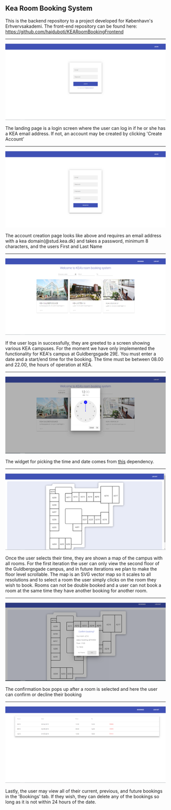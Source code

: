 Kea Room Booking System
-----------------------------
This is the backend repository to a project developed for København's Erhvervsakademi.
The front-end repository can be found here: https://github.com/hajduboti/KEARoomBookingFrontend

--------------------------

![alt text](img/0.1.PNG)

The landing page is a login screen where the user can log in if he or she has
a KEA email address. If not, an account may be created by clicking 'Create Account'

--------------------------
![alt text](img/0.2.PNG)

The account creation page looks like above and requires an email address with a kea domain(@stud.kea.dk) and
takes a password, minimum 8 characters, and the users First and Last Name

--------------------------
![alt text](img/1.PNG)

If the user logs in successfully, they are greeted to a screen showing various
KEA campuses. For the moment we have only implemented the functionality for KEA's campus
at Guldbergsgade 29E. You must enter a date and a start/end time for the booking.
The time must be between 08.00 and 22.00, the hours of operation at KEA.

--------------------------
![alt text](img/3.PNG)

The widget for picking the time and date comes from [this](https://www.npmjs.com/package/amazing-time-picker) dependency.

--------------------------
![alt text](img/4.PNG)

Once the user selects their time, they are shown a map of the campus with all rooms. For the first iteration 
the user can only view the second floor of the Guldbergsgade campus, and in future iterations we plan to make the floor level
scrollable. The map is an SVG vector map so it scales to all resolutions and to select a room the user simply
clicks on the room they wish to book. Rooms can not be double booked and a user can not book a room at the same time they have another
booking for another room.

--------------------------
![alt text](img/5.PNG)

The confirmation box pops up after a room is selected and here the user can confirm or decline their booking

--------------------------
![alt text](img/6.PNG)

Lastly, the user may view all of their current, previous, and future bookings in the 'Bookings' tab. If they wish, they
can delete any of the bookings so long as it is not within 24 hours of the date.





